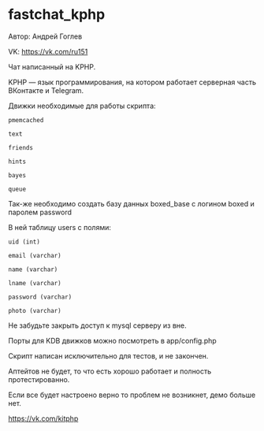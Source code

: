 # fastchat_kphp
Автор: Андрей Гоглев

VK: https://vk.com/ru151


Чат написанный на KPHP.

KPHP — язык программирования, на котором работает серверная часть ВКонтакте и Telegram.


Движки необходимые для работы скрипта:
```
pmemcached

text

friends

hints

bayes

queue
```

Так-же необходимо создать базу данных boxed_base с логином boxed и паролем password

В ней таблицу users с полями:
```
uid (int)

email (varchar)

name (varchar)

lname (varchar)

password (varchar)

photo (varchar)
```

Не забудьте закрыть доступ к mysql серверу из вне.

Порты для KDB движков можно посмотреть в app/config.php


Скрипт написан исключительно для тестов, и не закончен.

Аптейтов не будет, то что есть хорошо работает и полность протестированно.

Если все будет настроено верно то проблем не возникнет, демо больше нет.


https://vk.com/kitphp
